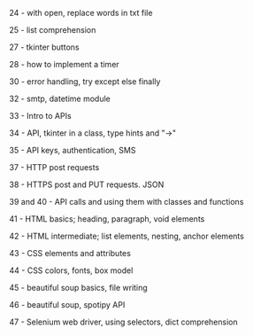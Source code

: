 24 - with open, replace words in txt file

25 - list comprehension

27 - tkinter buttons

28 - how to implement a timer

30 - error handling, try except else finally

32 - smtp, datetime module

33 - Intro to APIs

34 - API, tkinter in a class, type hints and "->"

35 - API keys, authentication, SMS

37 - HTTP post requests

38 - HTTPS post and PUT requests. JSON

39 and 40 - API calls and using them with classes and functions

41 - HTML basics; heading, paragraph, void elements

42 - HTML intermediate; list elements, nesting, anchor elements

43 - CSS elements and attributes

44 - CSS colors, fonts, box model

45 - beautiful soup basics, file writing

46 - beautiful soup, spotipy API

47 - Selenium web driver, using selectors, dict comprehension